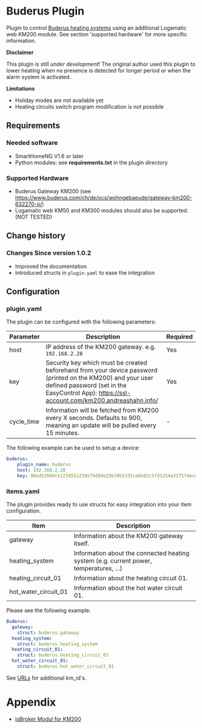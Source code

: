 # Buderus Plugin

Plugin to control [Buderus heating systems](https://www.buderus.de/de) using an additional Logamatic web KM200 module. See section 'supported hardware' for more specific information.

__Disclaimer__

This plugin is still *under development*! The original author used this plugin
to lower heating when no presence is detected for longer period or
when the alarm system is activated.

__Limitations__
- Holiday modes are not available yet
- Heating circuits switch program modification is not possible

## Requirements

### Needed software

* SmartHomeNG V1.6 or later
* Python modules: see **requirements.txt** in the plugin directory

### Supported Hardware

* Buderus Gateway KM200 (see https://www.buderus.com/ch/de/ocs/wohngebaeude/gateway-km200-632270-p/)
* Logamatic web KM50 and KM300 modules should also be supported. (NOT TESTED)

## Change history

### Changes Since version 1.0.2

- Improved the documentation
- Introduced structs in `plugin.yaml` to ease the integration

## Configuration 

### plugin.yaml

The plugin can be configured with the following parameters:

| Parameter  | Description | Required
| ------------- | ------------- | ------------- |
| host  | IP address of the KM200 gateway. e.g. `192.168.2.28`  | Yes  |
| key  | Security key which must be created beforehand from your device password (printed on the KM200) and your user defined password (set in the EasyControl App): https://ssl-account.com/km200.andreashahn.info/  | Yes  |
| cycle_time  | Information will be fetched from KM200 every X seconds. Defaults to 900, meaning an update will be pulled every 15 minutes.  | - |

The following example can be used to setup a device:

```yaml
buderus:
    plugin_name: buderus
    host: 192.168.2.28
    key: 90ad52660ce1234551234579d89e25b70b5331ce0e82c5fd1254a317574ec807
```

### items.yaml

The plugin provides ready to use structs for easy integration into your item configuration.

| Item  | Description |
| ------------- | ------------- |
| gateway  | Information about the KM200 gateway itself.  |
| heating_system  | Information about the connected heating system (e.g. current power, temperatures, ...)  |
| heating_circuit_01  | Information about the heating circuit 01.   |
| hot_water_circuit_01  | Information about the hot water circuit 01.   |

Please see the following example:

```yaml
Buderus:
  gateway:
    struct: buderus.gateway
  heating_system:
    struct: buderus.heating_system
  heating_circuit_01:
    struct: buderus.heating_circuit_01
  hot_water_circuit_01:
    struct: buderus.hot_water_circuit_01
```

See [URLs](URLs.md) for additional km_id's. 

# Appendix
- [ioBroker Modul for KM200](https://github.com/frankjoke/ioBroker.km200)
